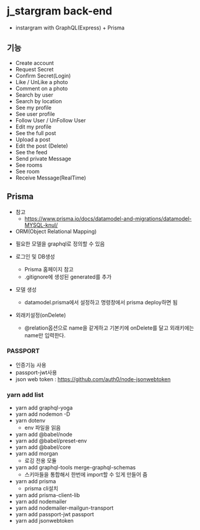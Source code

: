 # j_stargram back-end

- instargram with GraphQL(Express) + Prisma

## 기능

- Create account
- Request Secret
- Confirm Secret(Login)
- Like / UnLike a photo
- Comment on a photo
- Search by user
- Search by location
- See my profile
- See user profile
- Follow User / UnFollow User
- Edit my profile
- See the full post
- Upload a post
- Edit the post (Delete)
- See the feed
- Send private Message
- See rooms
- See room
- Receive Message(RealTime)

## Prisma

- 참고
  - https://www.prisma.io/docs/datamodel-and-migrations/datamodel-MYSQL-knul/
- ORM(Object Relational Mapping)

* 필요한 모델을 graphql로 정의할 수 있음

* 로그인 및 DB생성
  - Prisma 홈페이지 참고
  - .gitignore에 생성된 generated를 추가
* 모델 생성
  - datamodel.prisma에서 설정하고 명령창에서 prisma deploy하면 됨
* 외래키설정(onDelete)
  - @relation옵션으로 name을 같게하고 기본키에 onDelete를 달고 외래키에는 name만 입력한다.

### PASSPORT

- 인증기능 사용
- passport-jwt사용
- json web token : https://github.com/auth0/node-jsonwebtoken

### yarn add list

- yarn add graphql-yoga
- yarn add nodemon -D
- yarn dotenv
  - env 파일을 읽음
- yarn add @babel/node
- yarn add @babel/preset-env
- yarn add @babel/core
- yarn add morgan
  - 로깅 전용 모듈
- yarn add graphql-tools merge-graphql-schemas
  - 스키마들을 통합해서 한번에 import할 수 있게 만들어 줌
- yarn add prisma
  - prisma cli설치
- yarn add prisma-client-lib
- yarn add nodemailer
- yarn add nodemailer-mailgun-transport
- yarn add passport-jwt passport
- yarn add jsonwebtoken
